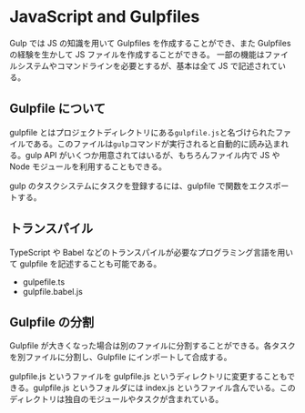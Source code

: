 # JavaScript and Gulpfiles

Gulp では JS の知識を用いて Gulpfiles を作成することができ、また Gulpfiles の経験を生かして JS ファイルを作成することができる。
一部の機能はファイルシステムやコマンドラインを必要とするが、基本は全て JS で記述されている。

## Gulpfile について

gulpfile とはプロジェクトディレクトリにある`gulpfile.js`と名づけられたファイルである。このファイルは`gulp`コマンドが実行されると自動的に読み込まれる。gulp API がいくつか用意されてはいるが、もちろんファイル内で JS や Node モジュールを利用することもできる。

gulp のタスクシステムにタスクを登録するには、gulpfile で関数をエクスポートする。

## トランスパイル

TypeScript や Babel などのトランスパイルが必要なプログラミング言語を用いて gulpfile を記述することも可能である。

- gulpefile.ts
- gulpfile.babel.js

## Gulpfile の分割

Gulpfile が大きくなった場合は別のファイルに分割することができる。各タスクを別ファイルに分割し、Gulpfile にインポートして合成する。

gulpfile.js というファイルを gulpfile.js というディレクトリに変更することもできる。gulpfile.js というフォルダには index.js というファイル含んでいる。このディレクトリは独自のモジュールやタスクが含まれている。

